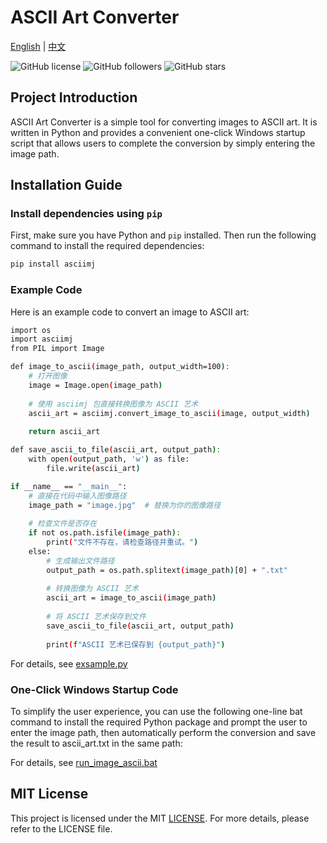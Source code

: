 # ASCII Art Converter

[English](README.md) | [中文](README-CN.md)

![GitHub license](https://img.shields.io/badge/license-MIT-blue.svg)
![GitHub followers](https://img.shields.io/github/followers/tianhukj.svg?style=social&label=Follow)
![GitHub stars](https://img.shields.io/github/stars/tianhukj/image-ascii-exsample.svg?style=social&label=Star)

## Project Introduction

ASCII Art Converter is a simple tool for converting images to ASCII art. It is written in Python and provides a convenient one-click Windows startup script that allows users to complete the conversion by simply entering the image path.

## Installation Guide

### Install dependencies using `pip`

First, make sure you have Python and `pip` installed. Then run the following command to install the required dependencies:

```bash
pip install asciimj
```

### Example  Code
Here is an example code to convert an image to ASCII art:
```bash
import os
import asciimj
from PIL import Image

def image_to_ascii(image_path, output_width=100):
    # 打开图像
    image = Image.open(image_path)
    
    # 使用 asciimj 包直接转换图像为 ASCII 艺术
    ascii_art = asciimj.convert_image_to_ascii(image, output_width)
    
    return ascii_art

def save_ascii_to_file(ascii_art, output_path):
    with open(output_path, 'w') as file:
        file.write(ascii_art)

if __name__ == "__main__":
    # 直接在代码中输入图像路径
    image_path = "image.jpg"  # 替换为你的图像路径
    
    # 检查文件是否存在
    if not os.path.isfile(image_path):
        print("文件不存在，请检查路径并重试。")
    else:
        # 生成输出文件路径
        output_path = os.path.splitext(image_path)[0] + ".txt"
        
        # 转换图像为 ASCII 艺术
        ascii_art = image_to_ascii(image_path)
        
        # 将 ASCII 艺术保存到文件
        save_ascii_to_file(ascii_art, output_path)
        
        print(f"ASCII 艺术已保存到 {output_path}")
```
For details, see [exsample.py](exsample.py)

### One-Click Windows Startup Code
To simplify the user experience, you can use the following one-line bat command to install the required Python package and prompt the user to enter the image path, then automatically perform the conversion and save the result to ascii_art.txt in the same path:

For details, see [run_image_ascii.bat](run_image_ascii.bat)

## MIT License
This project is licensed under the MIT [LICENSE](LICENSE). For more details, please refer to the LICENSE file.
